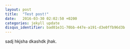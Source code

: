 ```yaml
---
layout: post
title:  "Test post!"
date:   2016-03-30 02:02:50 +0200
categories: jekyll update
disqus_identifier: bad01e31-70bb-447e-a191-d3e0ffb96d3b
---
```


sadj hkjsha dkashdk jhak.